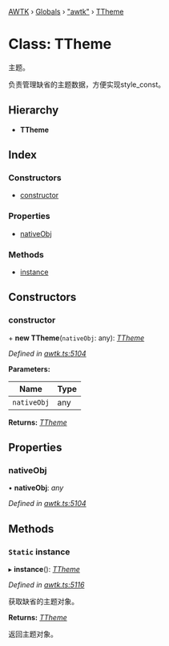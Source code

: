 [AWTK](../README.md) › [Globals](../globals.md) › ["awtk"](../modules/_awtk_.md) › [TTheme](_awtk_.ttheme.md)

# Class: TTheme

主题。

负责管理缺省的主题数据，方便实现style\_const。

## Hierarchy

* **TTheme**

## Index

### Constructors

* [constructor](_awtk_.ttheme.md#constructor)

### Properties

* [nativeObj](_awtk_.ttheme.md#nativeobj)

### Methods

* [instance](_awtk_.ttheme.md#static-instance)

## Constructors

###  constructor

\+ **new TTheme**(`nativeObj`: any): *[TTheme](_awtk_.ttheme.md)*

*Defined in [awtk.ts:5104](https://github.com/zlgopen/awtk-binding/blob/5be3859/tools/code_gen/js/output/awtk.ts#L5104)*

**Parameters:**

Name | Type |
------ | ------ |
`nativeObj` | any |

**Returns:** *[TTheme](_awtk_.ttheme.md)*

## Properties

###  nativeObj

• **nativeObj**: *any*

*Defined in [awtk.ts:5104](https://github.com/zlgopen/awtk-binding/blob/5be3859/tools/code_gen/js/output/awtk.ts#L5104)*

## Methods

### `Static` instance

▸ **instance**(): *[TTheme](_awtk_.ttheme.md)*

*Defined in [awtk.ts:5116](https://github.com/zlgopen/awtk-binding/blob/5be3859/tools/code_gen/js/output/awtk.ts#L5116)*

获取缺省的主题对象。

**Returns:** *[TTheme](_awtk_.ttheme.md)*

返回主题对象。

